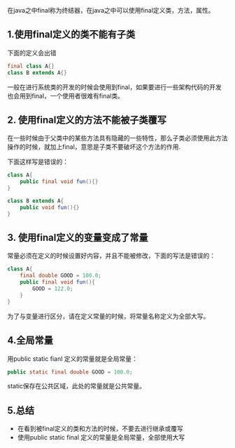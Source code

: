 在java之中final称为终结器，在java之中可以使用final定义类，方法，属性。

## 1.使用final定义的类不能有子类

下面的定义会出错

```java
final class A{}
class B extends A{}
```

一般在进行系统类的开发的时候会使用到final，如果要进行一些架构代码的开发也会用到final，一个使用者很难有final类。

## 2. 使用final定义的方法不能被子类覆写

在一些时候由于父类中的某些方法具有隐藏的一些特性，那么子类必须使用此方法操作的时候，就加上final，意思是子类不要破坏这个方法的作用.

下面这样写是错误的：

```java
class A{
	public final void fun(){}
}

class B extends A{
	public void fun(){}
}

```

## 3. 使用final定义的变量变成了常量

常量必须在定义的时候设置好内容，并且不能被修改，下面的写法是错误的：

```java
class A{
	final double GOOD = 100.0;
	public final void fun(){
		GOOD = 122.0;
	}
}
```

为了与变量进行区分，请在定义常量的时候，将常量名称定义为全部大写。

## 4.全局常量

用public static fianl 定义的常量就是全局常量：

```java
public static final double GOOD = 100.0;
```

static保存在公共区域，此处的常量就是公共常量。

## 5.总结

-   在看到被final定义的类和方法的时候，不要去进行继承或覆写
-   使用public static final 定义的常量是全局常量，全部使用大写